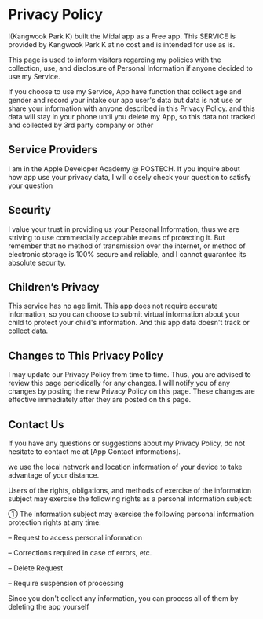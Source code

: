 # Privacy Policy

 I(Kangwook Park K) built the Midal app as a Free app. This SERVICE is provided by Kangwook Park K at no cost and is intended for use as is.

This page is used to inform visitors regarding my policies with the collection, use, and disclosure of Personal Information if anyone decided to use my Service.

If you choose to use my Service, App have function that collect age and gender and record your intake our app user's data but data is not use or share your information with anyone described in this Privacy Policy. and this data will stay in your phone until you delete my App, so this data not tracked and collected by 3rd party company or other

## Service Providers

I am in the Apple Developer Academy @ POSTECH. If you inquire about how app use your privacy data, I will closely check your question to satisfy your question

## Security

I value your trust in providing us your Personal Information, thus we are striving to use commercially acceptable means of protecting it. But remember that no method of transmission over the internet, or method of electronic storage is 100% secure and reliable, and I cannot guarantee its absolute security.

## Children’s Privacy
This service has no age limit. This app does not require accurate information, so you can choose to submit virtual information about your child to protect your child's information. And this app data doesn't track or collect data.

## Changes to This Privacy Policy

I may update our Privacy Policy from time to time. Thus, you are advised to review this page periodically for any changes. I will notify you of any changes by posting the new Privacy Policy on this page. These changes are effective immediately after they are posted on this page.

## Contact Us

If you have any questions or suggestions about my Privacy Policy, do not hesitate to contact me at [App Contact informations].

we use the local network and location information of your device to take advantage of your distance.

Users of the rights, obligations, and methods of exercise of the information subject may exercise the following rights as a personal information subject:

① The information subject may exercise the following personal information protection rights at any time:

– Request to access personal information

– Corrections required in case of errors, etc.

– Delete Request

– Require suspension of processing

Since you don't collect any information, you can process all of them by deleting the app yourself
